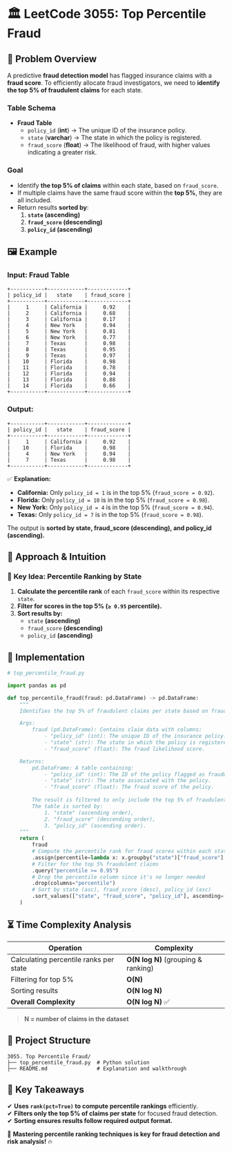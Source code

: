 # 🏛 **LeetCode 3055: Top Percentile Fraud**  

## 📌 **Problem Overview**  
A predictive **fraud detection model** has flagged insurance claims with a **fraud score**. To efficiently allocate fraud investigators, we need to **identify the top 5% of fraudulent claims** for each state.

### **Table Schema**  
- **Fraud Table**
  - `policy_id` (**int**) → The unique ID of the insurance policy.
  - `state` (**varchar**) → The state in which the policy is registered.
  - `fraud_score` (**float**) → The likelihood of fraud, with higher values indicating a greater risk.

### **Goal**  
- Identify **the top 5% of claims** within each state, based on `fraud_score`.
- If multiple claims have the same fraud score within the **top 5%**, they are all included.
- Return results **sorted by**:
  1. **`state` (ascending)**
  2. **`fraud_score` (descending)**
  3. **`policy_id` (ascending)**

## 🖼 **Example**  
### **Input: Fraud Table**
```
+-----------+------------+-------------+
| policy_id |   state    | fraud_score |
+-----------+------------+-------------+
|     1     | California |     0.92    |
|     2     | California |     0.68    |
|     3     | California |     0.17    |
|     4     | New York   |     0.94    |
|     5     | New York   |     0.81    |
|     6     | New York   |     0.77    |
|     7     | Texas      |     0.98    |
|     8     | Texas      |     0.95    |
|     9     | Texas      |     0.97    |
|    10     | Florida    |     0.98    |
|    11     | Florida    |     0.78    |
|    12     | Florida    |     0.94    |
|    13     | Florida    |     0.88    |
|    14     | Florida    |     0.66    |
+-----------+------------+-------------+
```

### **Output:**
```
+-----------+------------+-------------+
| policy_id |   state    | fraud_score |
+-----------+------------+-------------+
|     1     | California |     0.92    |
|    10     | Florida    |     0.98    |
|     4     | New York   |     0.94    |
|     7     | Texas      |     0.98    |
+-----------+------------+-------------+
```

✅ **Explanation:**  
- **California:** Only `policy_id = 1` is in the top 5% (`fraud_score = 0.92`).
- **Florida:** Only `policy_id = 10` is in the top 5% (`fraud_score = 0.98`).
- **New York:** Only `policy_id = 4` is in the top 5% (`fraud_score = 0.94`).
- **Texas:** Only `policy_id = 7` is in the top 5% (`fraud_score = 0.98`).

The output is **sorted by state, fraud_score (descending), and policy_id (ascending).**

## 🚀 **Approach & Intuition**  

### 🔹 **Key Idea: Percentile Ranking by State**
1. **Calculate the percentile rank** of each `fraud_score` within its respective `state`.
2. **Filter for scores in the top 5% (`≥ 0.95` percentile).**
3. **Sort results by:**
   - `state` **(ascending)**
   - `fraud_score` **(descending)**
   - `policy_id` **(ascending)**

## 📝 **Implementation**  

```python
# top_percentile_fraud.py

import pandas as pd

def top_percentile_fraud(fraud: pd.DataFrame) -> pd.DataFrame:
    """
    Identifies the top 5% of fraudulent claims per state based on fraud scores.

    Args:
        fraud (pd.DataFrame): Contains claim data with columns:
            - "policy_id" (int): The unique ID of the insurance policy.
            - "state" (str): The state in which the policy is registered.
            - "fraud_score" (float): The fraud likelihood score.

    Returns:
        pd.DataFrame: A table containing:
            - "policy_id" (int): The ID of the policy flagged as fraudulent.
            - "state" (str): The state associated with the policy.
            - "fraud_score" (float): The fraud score of the policy.
        
        The result is filtered to only include the top 5% of fraudulent claims in each state.
        The table is sorted by:
            1. "state" (ascending order),
            2. "fraud_score" (descending order),
            3. "policy_id" (ascending order).
    """
    return (
        fraud
        # Compute the percentile rank for fraud scores within each state
        .assign(percentile=lambda x: x.groupby("state")["fraud_score"].rank(method="dense", pct=True))
        # Filter for the top 5% fraudulent claims
        .query("percentile >= 0.95")
        # Drop the percentile column since it's no longer needed
        .drop(columns="percentile")
        # Sort by state (asc), fraud_score (desc), policy_id (asc)
        .sort_values(["state", "fraud_score", "policy_id"], ascending=[True, False, True])
    )
```

## ⏳ **Time Complexity Analysis**  

| Operation                                  | Complexity |
|--------------------------------------------|------------|
| Calculating percentile ranks per state     | **O(N log N)** (grouping & ranking) |
| Filtering for top 5%                       | **O(N)** |
| Sorting results                            | **O(N log N)** |
| **Overall Complexity**                      | **O(N log N)** ✅ |

> **N = number of claims in the dataset**  

## 📂 **Project Structure**  

```
3055. Top Percentile Fraud/
├── top_percentile_fraud.py  # Python solution
├── README.md                # Explanation and walkthrough
```

## 🎯 **Key Takeaways**  
✔ **Uses `rank(pct=True)` to compute percentile rankings** efficiently.  
✔ **Filters only the top 5% of claims per state** for focused fraud detection.  
✔ **Sorting ensures results follow required output format.**  

🚀 **Mastering percentile ranking techniques is key for fraud detection and risk analysis!** 🔥